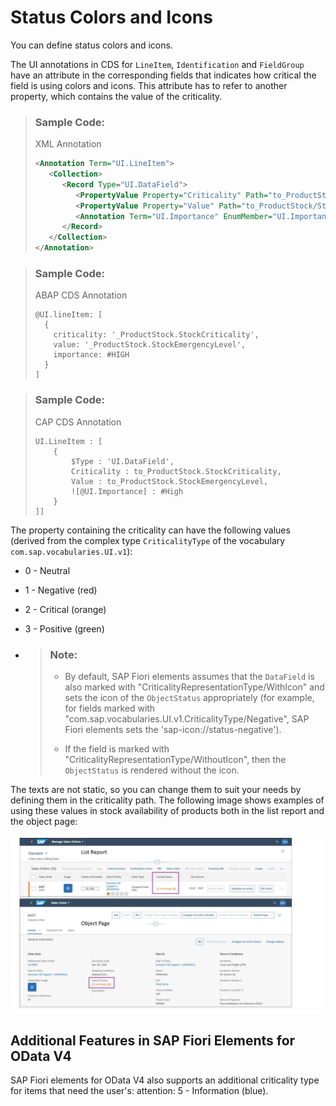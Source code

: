 <!-- loio16411809012845a993198bc94c8a99a5 -->

# Status Colors and Icons

You can define status colors and icons.



The UI annotations in CDS for `LineItem`, `Identification` and `FieldGroup` have an attribute in the corresponding fields that indicates how critical the field is using colors and icons. This attribute has to refer to another property, which contains the value of the criticality.

> ### Sample Code:  
> XML Annotation
> 
> ```xml
> <Annotation Term="UI.LineItem">
>    <Collection>
>       <Record Type="UI.DataField">
>          <PropertyValue Property="Criticality" Path="to_ProductStock/StockCriticality"/>
>          <PropertyValue Property="Value" Path="to_ProductStock/StockEmergencyLevel"/>
>          <Annotation Term="UI.Importance" EnumMember="UI.ImportanceType/High"/>
>       </Record>
>    </Collection>
> </Annotation>
> ```

> ### Sample Code:  
> ABAP CDS Annotation
> 
> ```
> @UI.lineItem: [
>   {
>     criticality: '_ProductStock.StockCriticality',
>     value: '_ProductStock.StockEmergencyLevel',
>     importance: #HIGH
>   }
> ]
> ```

> ### Sample Code:  
> CAP CDS Annotation
> 
> ```
> UI.LineItem : [
>     {
>         $Type : 'UI.DataField',
>         Criticality : to_ProductStock.StockCriticality,
>         Value : to_ProductStock.StockEmergencyLevel,
>         ![@UI.Importance] : #High
>     }
> ]]
> ```



The property containing the criticality can have the following values \(derived from the complex type `CriticalityType` of the vocabulary `com.sap.vocabularies.UI.v1`\):

-   0 - Neutral

-   1 - Negative \(red\)

-   2 - Critical \(orange\)

-   3 - Positive \(green\)

-   > ### Note:  
    > -   By default, SAP Fiori elements assumes that the `DataField` is also marked with "CriticalityRepresentationType/WithIcon" and sets the icon of the `ObjectStatus` appropriately \(for example, for fields marked with "com.sap.vocabularies.UI.v1.CriticalityType/Negative", SAP Fiori elements sets the 'sap-icon://status-negative'\).
    > 
    > -   If the field is marked with "CriticalityRepresentationType/WithoutIcon", then the `ObjectStatus` is rendered without the icon.


The texts are not static, so you can change them to suit your needs by defining them in the criticality path. The following image shows examples of using these values in stock availability of products both in the list report and the object page:

![](images/LROP_Status_Colors_and_Icons_75aa307.png)



<a name="loio16411809012845a993198bc94c8a99a5__section_ut3_p5b_jpb"/>

## Additional Features in SAP Fiori Elements for OData V4

SAP Fiori elements for OData V4 also supports an additional criticality type for items that need the user's: attention: 5 - Information \(blue\).

